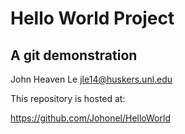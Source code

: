
# Hello World Project
## A git demonstration

John Heaven Le
jle14@huskers.unl.edu

This repository is hosted at:

https://github.com/Johonel/HelloWorld